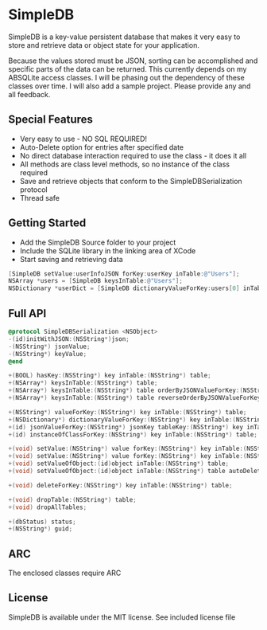SimpleDB
========

SimpleDB is a key-value persistent database that makes it very easy to store and retrieve data or object state for your application.

Because the values stored must be JSON, sorting can be accomplished and specific parts of the data can be returned. This currently depends on my ABSQLite access classes. I will be phasing out the dependency of these classes over time. I will also add a sample project. Please provide any and all feedback.

## Special Features
- Very easy to use - NO SQL REQUIRED!
- Auto-Delete option for entries after specified date
- No direct database interaction required to use the class - it does it all
- All methods are class level methods, so no instance of the class required
- Save and retrieve objects that conform to the SimpleDBSerialization protocol
- Thread safe

## Getting Started
- Add the SimpleDB Source folder to your project
- Include the SQLite library in the linking area of XCode
- Start saving and retrieving data

``` objective-c
[SimpleDB setValue:userInfoJSON forKey:userKey inTable:@"Users"];
NSArray *users = [SimpleDB keysInTable:@"Users"];
NSDictionary *userDict = [SimpleDB dictionaryValueForKey:users[0] inTable:@"Users"];
```

## Full API
``` objective-c
@protocol SimpleDBSerialization <NSObject>
-(id)initWithJSON:(NSString*)json;
-(NSString*) jsonValue;
-(NSString*) keyValue;
@end

+(BOOL) hasKey:(NSString*) key inTable:(NSString*) table;
+(NSArray*) keysInTable:(NSString*) table;
+(NSArray*) keysInTable:(NSString*) table orderByJSONValueForKey:(NSString*)jsonOrderKey passingTest:(BOOL (^)(NSString* key, NSString* value, NSDate* dateAdded, NSDate* dateModified));
+(NSArray*) keysInTable:(NSString*) table reverseOrderByJSONValueForKey:(NSString*)jsonOrderKey passingTest:(BOOL (^)(NSString* key, NSString* value, NSDate* dateAdded, NSDate* dateModified));

+(NSString*) valueForKey:(NSString*) key inTable:(NSString*) table;
+(NSDictionary*) dictionaryValueForKey:(NSString*) key inTable:(NSString*) table;
+(id) jsonValueForKey:(NSString*) jsonKey tableKey:(NSString*) key inTable:(NSString*) table;
+(id) instanceOfClassForKey:(NSString*) key inTable:(NSString*) table;

+(void) setValue:(NSString*) value forKey:(NSString*) key inTable:(NSString*) table;
+(void) setValue:(NSString*) value forKey:(NSString*) key inTable:(NSString*) table autoDeleteAfter:(NSDate*) date;
+(void) setValueOfObject:(id)object inTable:(NSString*) table;
+(void) setValueOfObject:(id)object inTable:(NSString*) table autoDeleteAfter:(NSDate*) date;

+(void) deleteForKey:(NSString*) key inTable:(NSString*) table;

+(void) dropTable:(NSString*) table;
+(void) dropAllTables;

+(dbStatus) status;
+(NSString*) guid;
```

## ARC
The enclosed classes require ARC

## License

SimpleDB is available under the MIT license. See included license file
